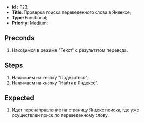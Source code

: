 - **id :** T23;
 - **Title:** Проверка поиска переведенного слова в Яндексе;
 - **Type:** Functional;
 - **Priority:** Medium;

## Preconds

1. Находимся в режиме "Текст" с результатом перевода.

## Steps

 1. Нажимаем на кнопку "Поделиться";
 2. Нажимаем на кнопку "Найти в Яндексе".
 
## Expected
  
1. Идет перенаправление на страницу Яндекс поиска, где уже осуществлен поиск по переведенному слову.